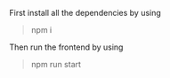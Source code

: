 First install all the dependencies by using

> npm i

Then run the frontend by using

> npm run start

